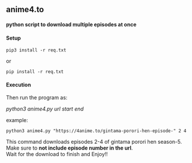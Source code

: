 ## anime4.to

#### python script to download multiple episodes at once

#### Setup
```
pip3 install -r req.txt
```
or
```
pip install -r req.txt
```

#### Execution   
Then run the program as:   

*python3  anime4.py  url  start  end*

example:

```
python3 anime4.py "https://4anime.to/gintama-porori-hen-episode-" 2 4
```

This command downloads episodes 2-4 of gintama porori hen season-5.   
Make sure to **not include episode number in the url**.    
Wait for the download to finish and Enjoy!!
